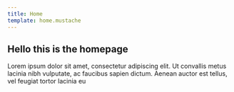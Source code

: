 ```yaml
---
title: Home
template: home.mustache
---
```


## Hello this is the homepage

Lorem ipsum dolor sit amet, consectetur adipiscing elit. Ut convallis
metus lacinia nibh vulputate, ac faucibus sapien dictum. Aenean
auctor est tellus, vel feugiat tortor lacinia eu
